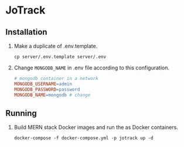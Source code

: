 # JoTrack

## Installation

1. Make a duplicate of .env.template.

   ```shell
   cp server/.env.template server/.env
   ```

2. Change `MONGODB_NAME` in .env file according to this configuration.
   ```makefile
   # mongodb container in a network
   MONGODB_USERNAME=admin
   MONGODB_PASSWORD=password
   MONGODB_NAME=mongodb # change
   ```

## Running
1. Build MERN stack Docker images and run the as Docker containers.
    ```shell
    docker-compose -f docker-compose.yml -p jotrack up -d
    ```
